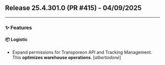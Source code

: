 ## Release 25.4.301.0 (PR #415) - 04/09/2025
---
### ✨ Features

#### 📦 Logistic
  * Expand permissions for Transporeon API and Tracking Management. This **optimizes warehouse operations**. [*albertodone*]

